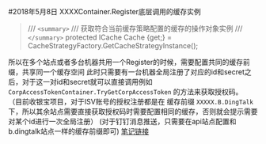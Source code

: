#2018年5月8日
XXXXContainer.Register底层调用的缓存实例
> /// `<summary>` 
> ///  获取符合当前缓存策略配置的缓存的操作对象实例 
> /// `</summary>` 
> protected ICache Cache {get;} = CacheStrategyFactory.GetCacheStrategyInstance();

所以在多个站点或者多台机器共用一个Register的时候，需要配置共同的缓存前缀，共享同一个缓存空间
此时只需要有一台机器全局注册了对应的id和secret之后，对于这一对id和secret就可以直接调用例如`CorpAccessTokenContainer.TryGetCorpAccessToken` 的方法来获取授权码。
（目前收银宝项目，对于ISV账号的授权注册都是在 缓存前缀 `XXXXX.B.DingTalk` 下，所以其余站点需要直接获取授权码时需要配置相同的缓存，否则就会提示需要对某个id进行一次全局注册）
(对于钉钉消息推送，只需要在api站点配置和b.dingtalk站点一样的缓存前缀即可)
[笔记链接](https://app.yinxiang.com/shard/s57/sh/e43dbbc9-f970-48cf-ad46-22986fb7477f/89a7d9fa6737379284b9292d0fc27573)